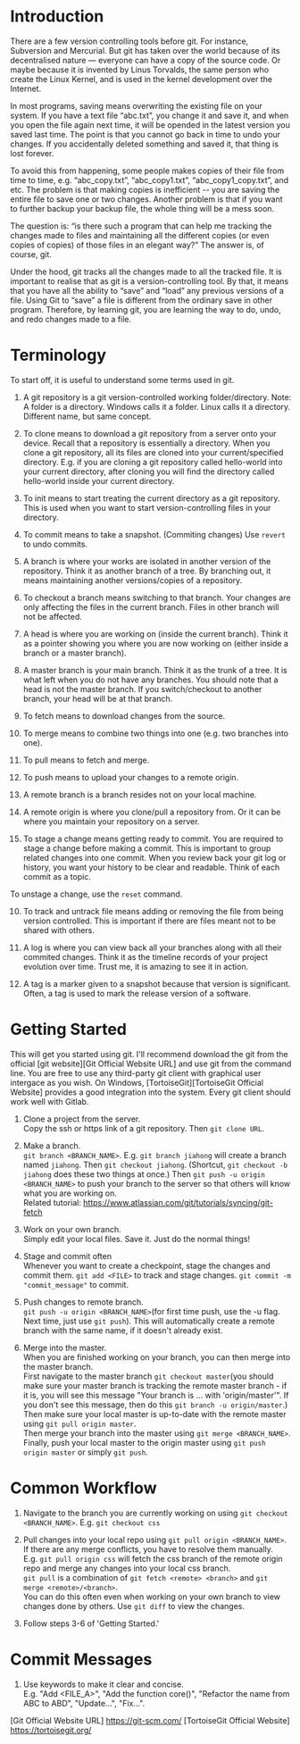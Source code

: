 # Introduction

There are a few version controlling tools before git. For instance, Subversion and Mercurial. But git has taken over the world because of its decentralised nature — everyone can have a copy of the source code. Or maybe because it is invented by Linus Torvalds, the same person who create the Linux Kernel, and is used in the kernel development over the Internet.

In most programs, saving means overwriting the existing file on your system. If you have a text file “abc.txt”, you change it and save it, and when you open the file again next time, it will be opended in the latest version you saved last time. The point is that you cannot go back in time to undo your changes. If you accidentally deleted something and saved it, that thing is lost forever. 

To avoid this from happening, some people makes copies of their file from time to time, e.g. “abc_copy.txt”, “abc_copy1.txt”, “abc_copy1_copy.txt”, and etc. The problem is that making copies is inefficient -- you are saving the entire file to save one or two changes. Another problem is that if you want to further backup your backup file, the whole thing will be a mess soon. 

The question is: “is there such a program that can help me tracking the changes made to files and maintaining all the different copies (or even copies of copies) of those files in an elegant way?” The answer is, of course, git. 

Under the hood, git tracks all the changes made to all the tracked file. It is important to realise that as git is a version-controlling tool. By that, it means that you have all the ability to “save” and “load” any previous versions of a file. Using Git to “save” a file is different from the ordinary save in other program. Therefore, by learning git, you are learning the way to do, undo, and redo changes made to a file. 

# Terminology

To start off, it is useful to understand some terms used in git.

1. A git repository is a git version-controlled working folder/directory. 
Note: A folder is a directory. Windows calls it a folder. Linux calls it a directory. Different name, but same concept. 

2. To clone means to download a git repository from a server onto your device. 
Recall that a repository is essentially a directory. When you clone a git repository, all its files are cloned into your current/specified directory. E.g. if you are cloning a git repository called hello-world into your current directory, after cloning you will find the directory called hello-world inside your current directory. 

3. To init means to start treating the current directory as a git repository. 
This is used when you want to start version-controlling files in your directory. 

1. To commit means to take a snapshot. (Commiting changes)
Use `revert` to undo commits. 

2. A branch is where your works are isolated in another version of the repository.
Think it as another branch of a tree. By branching out, it means maintaining another versions/copies of a repository. 

3. To checkout a branch means switching to that branch. 
Your changes are only affecting the files in the current branch. Files in other branch will not be affected.

4. A head is where you are working on (inside the current branch).
Think it as a pointer showing you where you are now working on (either inside a branch or a master branch).

5. A master branch is your main branch.
Think it as the trunk of a tree. It is what left when you do not have any branches. You should note that a head is not the master branch. If you switch/checkout to another branch, your head will be at that branch. 

7. To fetch means to download changes from the source.

8. To merge means to combine two things into one (e.g. two branches into one). 

6. To pull means to fetch and merge. 

9. To push means to upload your changes to a remote origin. 

10. A remote branch is a branch resides not on your local machine.

10. A remote origin is where you clone/pull a repository from. 
Or it can be where you maintain your repository on a server.

9. To stage a change means getting ready to commit. 
You are required to stage a change before making a commit. This is important to group related changes into one commit. When you review back your git log or history, you want your history to be clear and readable. Think of each commit as a topic.

To unstage a change, use the `reset` command. 

10. To track and untrack file means adding or removing the file from being version controlled. 
This is important if there are files meant not to be shared with others. 

11. A log is where you can view back all your branches along with all their commited changes. 
Think it as the timeline records of your project evolution over time. Trust me, it is amazing to see it in action. 

12. A tag is a marker given to a snapshot because that version is significant. 
Often, a tag is used to mark the release version of a software. 

# Getting Started

This will get you started using git. I'll recommend download the git from the official [git website][Git Official Website URL] and use git from the command line. You are free to use any third-party git client with graphical user intergace as you wish. On Windows, [TortoiseGit][TortoiseGit Official Website] provides a good integration into the system. Every git client should work well with Gitlab.

1. Clone a project from the server.\
Copy the ssh or https link of a git repository. Then `git clone URL`.

2. Make a branch.\
`git branch <BRANCH_NAME>`. E.g. `git branch jiahong` will create a branch named `jiahong`. Then `git checkout jiahong`. (Shortcut, `git checkout -b jiahong` does these two things at once.) Then `git push -u origin <BRANCH_NAME>` to push your branch to the server so that others will know what you are working on.\
Related tutorial: https://www.atlassian.com/git/tutorials/syncing/git-fetch

3. Work on your own branch.\
Simply edit your local files. Save it. Just do the normal things!

4. Stage and commit often\
Whenever you want to create a checkpoint, stage the changes and commit them. `git add <FILE>` to track and stage changes. `git commit -m "commit_message"` to commit.

5. Push changes to remote branch.\
`git push -u origin <BRANCH_NAME>`(for first time push, use the -u flag. Next time, just use `git push`). This will automatically create a remote branch with the same name, if it doesn't already exist.

6. Merge into the master.\
When you are finished working on your branch, you can then merge into the master branch.\
First navigate to the master branch `git checkout master`(you should make sure your master branch is tracking the remote master branch - if it is, you will see this message "Your branch is ... with 'origin/master'". If you don't see this message, then do this `git branch -u origin/master`.)\
Then make sure your local master is up-to-date with the remote master using `git pull origin master`.\
Then merge your branch into the master using `git merge <BRANCH_NAME>`.\
Finally, push your local master to the origin master using `git push origin master` or simply `git push`.

# Common Workflow

1. Navigate to the branch you are currently working on using `git checkout <BRANCH_NAME>`. E.g. `git checkout css`

1. Pull changes into your local repo using `git pull origin <BRANCH_NAME>`. If there are any merge conflicts, you have to resolve them manually.\
E.g. `git pull origin css` will fetch the css branch of the remote origin repo and merge any changes into your local css branch.\
`git pull` is a combination of `git fetch <remote> <branch>` and `git merge <remote>/<branch>`. \
You can do this often even when working on your own branch to view changes done by others. Use `git diff` to view the changes.

2. Follow steps 3-6 of 'Getting Started.'

# Commit Messages

1. Use keywords to make it clear and concise.\
E.g. "Add <FILE_A>", "Add the function core()", "Refactor the name from ABC to ABD", "Update...", "Fix...".

[Git Official Website URL] https://git-scm.com/
[TortoiseGit Official Website] https://tortoisegit.org/
